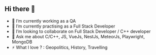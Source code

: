 ## Hi there 👋

<!--
**Binay432/Binay432** is a ✨ _special_ ✨ repository because its `README.md` (this file) appears on your GitHub profile.

Here are some ideas to get you started:
-->
- 🔭 I’m currently working as a QA
- 🌱 I’m currently practising as a Full Stack Developer 
- 👯 I’m looking to collaborate on Full Stack Developer / C++ developer
- 💬 Ask me about C/C++, JS, VueJs, NestJs, MeteorJs, Playwright, MongoDB
- ⚡ What I love ? :  Geopolitics, History, Travelling
